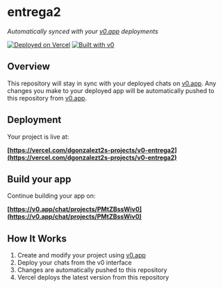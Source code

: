 # entrega2

*Automatically synced with your [v0.app](https://v0.app) deployments*

[![Deployed on Vercel](https://img.shields.io/badge/Deployed%20on-Vercel-black?style=for-the-badge&logo=vercel)](https://vercel.com/dgonzalezt2s-projects/v0-entrega2)
[![Built with v0](https://img.shields.io/badge/Built%20with-v0.app-black?style=for-the-badge)](https://v0.app/chat/projects/PMtZBssWiv0)

## Overview

This repository will stay in sync with your deployed chats on [v0.app](https://v0.app).
Any changes you make to your deployed app will be automatically pushed to this repository from [v0.app](https://v0.app).

## Deployment

Your project is live at:

**[https://vercel.com/dgonzalezt2s-projects/v0-entrega2](https://vercel.com/dgonzalezt2s-projects/v0-entrega2)**

## Build your app

Continue building your app on:

**[https://v0.app/chat/projects/PMtZBssWiv0](https://v0.app/chat/projects/PMtZBssWiv0)**

## How It Works

1. Create and modify your project using [v0.app](https://v0.app)
2. Deploy your chats from the v0 interface
3. Changes are automatically pushed to this repository
4. Vercel deploys the latest version from this repository